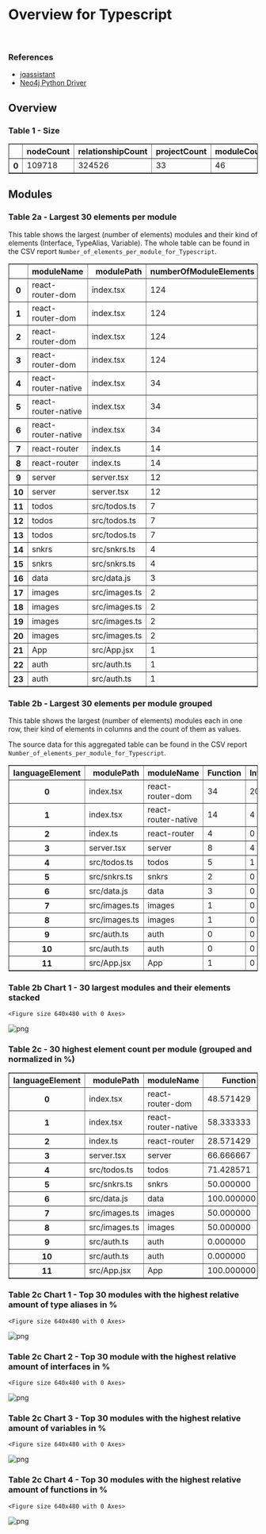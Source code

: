 # Overview for Typescript

<br>  

### References
- [jqassistant](https://jqassistant.org)
- [Neo4j Python Driver](https://neo4j.com/docs/api/python-driver/current)





## Overview

### Table 1 - Size




<div>
<table border="1" class="dataframe">
  <thead>
    <tr style="text-align: right;">
      <th></th>
      <th>nodeCount</th>
      <th>relationshipCount</th>
      <th>projectCount</th>
      <th>moduleCount</th>
      <th>functionCount</th>
      <th>objectCount</th>
      <th>typeAliasCount</th>
      <th>interfaceCount</th>
      <th>classCount</th>
      <th>methodCount</th>
    </tr>
  </thead>
  <tbody>
    <tr>
      <th>0</th>
      <td>109718</td>
      <td>324526</td>
      <td>33</td>
      <td>46</td>
      <td>192</td>
      <td>137</td>
      <td>32</td>
      <td>37</td>
      <td>2</td>
      <td>4</td>
    </tr>
  </tbody>
</table>
</div>



## Modules

### Table 2a - Largest 30 elements per module

This table shows the largest (number of elements) modules and their kind of elements (Interface, TypeAlias, Variable).
The whole table can be found in the CSV report `Number_of_elements_per_module_for_Typescript`.




<div>
<table border="1" class="dataframe">
  <thead>
    <tr style="text-align: right;">
      <th></th>
      <th>moduleName</th>
      <th>modulePath</th>
      <th>numberOfModuleElements</th>
      <th>languageElement</th>
      <th>numberOfElements</th>
    </tr>
  </thead>
  <tbody>
    <tr>
      <th>0</th>
      <td>react-router-dom</td>
      <td>index.tsx</td>
      <td>124</td>
      <td>Variable</td>
      <td>10</td>
    </tr>
    <tr>
      <th>1</th>
      <td>react-router-dom</td>
      <td>index.tsx</td>
      <td>124</td>
      <td>Interface</td>
      <td>20</td>
    </tr>
    <tr>
      <th>2</th>
      <td>react-router-dom</td>
      <td>index.tsx</td>
      <td>124</td>
      <td>Function</td>
      <td>34</td>
    </tr>
    <tr>
      <th>3</th>
      <td>react-router-dom</td>
      <td>index.tsx</td>
      <td>124</td>
      <td>TypeAlias</td>
      <td>6</td>
    </tr>
    <tr>
      <th>4</th>
      <td>react-router-native</td>
      <td>index.tsx</td>
      <td>34</td>
      <td>Interface</td>
      <td>4</td>
    </tr>
    <tr>
      <th>5</th>
      <td>react-router-native</td>
      <td>index.tsx</td>
      <td>34</td>
      <td>TypeAlias</td>
      <td>6</td>
    </tr>
    <tr>
      <th>6</th>
      <td>react-router-native</td>
      <td>index.tsx</td>
      <td>34</td>
      <td>Function</td>
      <td>14</td>
    </tr>
    <tr>
      <th>7</th>
      <td>react-router</td>
      <td>index.ts</td>
      <td>14</td>
      <td>Function</td>
      <td>4</td>
    </tr>
    <tr>
      <th>8</th>
      <td>react-router</td>
      <td>index.ts</td>
      <td>14</td>
      <td>TypeAlias</td>
      <td>10</td>
    </tr>
    <tr>
      <th>9</th>
      <td>server</td>
      <td>server.tsx</td>
      <td>12</td>
      <td>Function</td>
      <td>8</td>
    </tr>
    <tr>
      <th>10</th>
      <td>server</td>
      <td>server.tsx</td>
      <td>12</td>
      <td>Interface</td>
      <td>4</td>
    </tr>
    <tr>
      <th>11</th>
      <td>todos</td>
      <td>src/todos.ts</td>
      <td>7</td>
      <td>Function</td>
      <td>5</td>
    </tr>
    <tr>
      <th>12</th>
      <td>todos</td>
      <td>src/todos.ts</td>
      <td>7</td>
      <td>Variable</td>
      <td>1</td>
    </tr>
    <tr>
      <th>13</th>
      <td>todos</td>
      <td>src/todos.ts</td>
      <td>7</td>
      <td>Interface</td>
      <td>1</td>
    </tr>
    <tr>
      <th>14</th>
      <td>snkrs</td>
      <td>src/snkrs.ts</td>
      <td>4</td>
      <td>Variable</td>
      <td>2</td>
    </tr>
    <tr>
      <th>15</th>
      <td>snkrs</td>
      <td>src/snkrs.ts</td>
      <td>4</td>
      <td>Function</td>
      <td>2</td>
    </tr>
    <tr>
      <th>16</th>
      <td>data</td>
      <td>src/data.js</td>
      <td>3</td>
      <td>Function</td>
      <td>3</td>
    </tr>
    <tr>
      <th>17</th>
      <td>images</td>
      <td>src/images.ts</td>
      <td>2</td>
      <td>Function</td>
      <td>1</td>
    </tr>
    <tr>
      <th>18</th>
      <td>images</td>
      <td>src/images.ts</td>
      <td>2</td>
      <td>Variable</td>
      <td>1</td>
    </tr>
    <tr>
      <th>19</th>
      <td>images</td>
      <td>src/images.ts</td>
      <td>2</td>
      <td>Function</td>
      <td>1</td>
    </tr>
    <tr>
      <th>20</th>
      <td>images</td>
      <td>src/images.ts</td>
      <td>2</td>
      <td>Variable</td>
      <td>1</td>
    </tr>
    <tr>
      <th>21</th>
      <td>App</td>
      <td>src/App.jsx</td>
      <td>1</td>
      <td>Function</td>
      <td>1</td>
    </tr>
    <tr>
      <th>22</th>
      <td>auth</td>
      <td>src/auth.ts</td>
      <td>1</td>
      <td>Variable</td>
      <td>1</td>
    </tr>
    <tr>
      <th>23</th>
      <td>auth</td>
      <td>src/auth.ts</td>
      <td>1</td>
      <td>Variable</td>
      <td>1</td>
    </tr>
  </tbody>
</table>
</div>



### Table 2b - Largest 30 elements per module grouped

This table shows the largest (number of elements) modules each in one row, their kind of elements in columns and the count of them as values.

The source data for this aggregated table can be found in the CSV report `Number_of_elements_per_module_for_Typescript`.




<div>
<table border="1" class="dataframe">
  <thead>
    <tr style="text-align: right;">
      <th>languageElement</th>
      <th>modulePath</th>
      <th>moduleName</th>
      <th>Function</th>
      <th>Interface</th>
      <th>TypeAlias</th>
      <th>Variable</th>
    </tr>
  </thead>
  <tbody>
    <tr>
      <th>0</th>
      <td>index.tsx</td>
      <td>react-router-dom</td>
      <td>34</td>
      <td>20</td>
      <td>6</td>
      <td>10</td>
    </tr>
    <tr>
      <th>1</th>
      <td>index.tsx</td>
      <td>react-router-native</td>
      <td>14</td>
      <td>4</td>
      <td>6</td>
      <td>0</td>
    </tr>
    <tr>
      <th>2</th>
      <td>index.ts</td>
      <td>react-router</td>
      <td>4</td>
      <td>0</td>
      <td>10</td>
      <td>0</td>
    </tr>
    <tr>
      <th>3</th>
      <td>server.tsx</td>
      <td>server</td>
      <td>8</td>
      <td>4</td>
      <td>0</td>
      <td>0</td>
    </tr>
    <tr>
      <th>4</th>
      <td>src/todos.ts</td>
      <td>todos</td>
      <td>5</td>
      <td>1</td>
      <td>0</td>
      <td>1</td>
    </tr>
    <tr>
      <th>5</th>
      <td>src/snkrs.ts</td>
      <td>snkrs</td>
      <td>2</td>
      <td>0</td>
      <td>0</td>
      <td>2</td>
    </tr>
    <tr>
      <th>6</th>
      <td>src/data.js</td>
      <td>data</td>
      <td>3</td>
      <td>0</td>
      <td>0</td>
      <td>0</td>
    </tr>
    <tr>
      <th>7</th>
      <td>src/images.ts</td>
      <td>images</td>
      <td>1</td>
      <td>0</td>
      <td>0</td>
      <td>1</td>
    </tr>
    <tr>
      <th>8</th>
      <td>src/images.ts</td>
      <td>images</td>
      <td>1</td>
      <td>0</td>
      <td>0</td>
      <td>1</td>
    </tr>
    <tr>
      <th>9</th>
      <td>src/auth.ts</td>
      <td>auth</td>
      <td>0</td>
      <td>0</td>
      <td>0</td>
      <td>1</td>
    </tr>
    <tr>
      <th>10</th>
      <td>src/auth.ts</td>
      <td>auth</td>
      <td>0</td>
      <td>0</td>
      <td>0</td>
      <td>1</td>
    </tr>
    <tr>
      <th>11</th>
      <td>src/App.jsx</td>
      <td>App</td>
      <td>1</td>
      <td>0</td>
      <td>0</td>
      <td>0</td>
    </tr>
  </tbody>
</table>
</div>



### Table 2b Chart 1 - 30 largest modules and their elements stacked


    <Figure size 640x480 with 0 Axes>



    
![png](OverviewTypescript_files/OverviewTypescript_17_1.png)
    


### Table 2c - 30 highest element count per module (grouped and normalized in %)




<div>
<table border="1" class="dataframe">
  <thead>
    <tr style="text-align: right;">
      <th>languageElement</th>
      <th>modulePath</th>
      <th>moduleName</th>
      <th>Function</th>
      <th>Interface</th>
      <th>TypeAlias</th>
      <th>Variable</th>
    </tr>
  </thead>
  <tbody>
    <tr>
      <th>0</th>
      <td>index.tsx</td>
      <td>react-router-dom</td>
      <td>48.571429</td>
      <td>28.571429</td>
      <td>8.571429</td>
      <td>14.285714</td>
    </tr>
    <tr>
      <th>1</th>
      <td>index.tsx</td>
      <td>react-router-native</td>
      <td>58.333333</td>
      <td>16.666667</td>
      <td>25.000000</td>
      <td>0.000000</td>
    </tr>
    <tr>
      <th>2</th>
      <td>index.ts</td>
      <td>react-router</td>
      <td>28.571429</td>
      <td>0.000000</td>
      <td>71.428571</td>
      <td>0.000000</td>
    </tr>
    <tr>
      <th>3</th>
      <td>server.tsx</td>
      <td>server</td>
      <td>66.666667</td>
      <td>33.333333</td>
      <td>0.000000</td>
      <td>0.000000</td>
    </tr>
    <tr>
      <th>4</th>
      <td>src/todos.ts</td>
      <td>todos</td>
      <td>71.428571</td>
      <td>14.285714</td>
      <td>0.000000</td>
      <td>14.285714</td>
    </tr>
    <tr>
      <th>5</th>
      <td>src/snkrs.ts</td>
      <td>snkrs</td>
      <td>50.000000</td>
      <td>0.000000</td>
      <td>0.000000</td>
      <td>50.000000</td>
    </tr>
    <tr>
      <th>6</th>
      <td>src/data.js</td>
      <td>data</td>
      <td>100.000000</td>
      <td>0.000000</td>
      <td>0.000000</td>
      <td>0.000000</td>
    </tr>
    <tr>
      <th>7</th>
      <td>src/images.ts</td>
      <td>images</td>
      <td>50.000000</td>
      <td>0.000000</td>
      <td>0.000000</td>
      <td>50.000000</td>
    </tr>
    <tr>
      <th>8</th>
      <td>src/images.ts</td>
      <td>images</td>
      <td>50.000000</td>
      <td>0.000000</td>
      <td>0.000000</td>
      <td>50.000000</td>
    </tr>
    <tr>
      <th>9</th>
      <td>src/auth.ts</td>
      <td>auth</td>
      <td>0.000000</td>
      <td>0.000000</td>
      <td>0.000000</td>
      <td>100.000000</td>
    </tr>
    <tr>
      <th>10</th>
      <td>src/auth.ts</td>
      <td>auth</td>
      <td>0.000000</td>
      <td>0.000000</td>
      <td>0.000000</td>
      <td>100.000000</td>
    </tr>
    <tr>
      <th>11</th>
      <td>src/App.jsx</td>
      <td>App</td>
      <td>100.000000</td>
      <td>0.000000</td>
      <td>0.000000</td>
      <td>0.000000</td>
    </tr>
  </tbody>
</table>
</div>



### Table 2c Chart 1 - Top 30 modules with the highest relative amount of type aliases in %


    <Figure size 640x480 with 0 Axes>



    
![png](OverviewTypescript_files/OverviewTypescript_21_1.png)
    


### Table 2c Chart 2 - Top 30 module with the highest relative amount of interfaces in %


    <Figure size 640x480 with 0 Axes>



    
![png](OverviewTypescript_files/OverviewTypescript_23_1.png)
    


### Table 2c Chart 3 - Top 30 modules with the highest relative amount of variables in %


    <Figure size 640x480 with 0 Axes>



    
![png](OverviewTypescript_files/OverviewTypescript_25_1.png)
    


### Table 2c Chart 4 - Top 30 modules with the highest relative amount of functions in %


    <Figure size 640x480 with 0 Axes>



    
![png](OverviewTypescript_files/OverviewTypescript_27_1.png)
    

